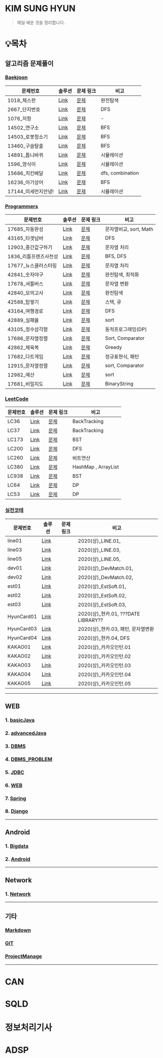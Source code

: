 # KIM SUNG HYUN

> 매일 배운 것을 정리합니다.

# :bulb:목차

## 알고리즘 문제풀이

### [Baekjoon](./알고리즘/Baekjoon)

| 문제번호            | 솔루션                                                      | 문제 링크                                     | 비고             |
| ------------------- | ----------------------------------------------------------- | --------------------------------------------- | ---------------- |
| 1018_체스판         | [Link](./알고리즘/Baekjoon/chespan_1018.java)               | [문제](https://www.acmicpc.net/problem/1018)  | 완전탐색         |
| 2667_단지번호       | [Link](./알고리즘/Baekjoon/danji_2667.java)                 | [문제](https://www.acmicpc.net/problem/2667)  | DFS              |
| 1076_저항           | [Link](./알고리즘/Baekjoon/resistance_1076.java)            | [문제](https://www.acmicpc.net/problem/1076)  | -                |
| 14502_연구소        | [Link](./알고리즘/Baekjoon/SAMSUNG_lab_14502.java)          | [문제](https://www.acmicpc.net/problem/14502) | BFS              |
| 14503_로봇청소기    | [Link](./알고리즘/Baekjoon/SAMSUNG_robot_14503.java)        | [문제](https://www.acmicpc.net/problem/14503) | BFS              |
| 13460_구슬탈출      | [Link](./알고리즘/Baekjoon/SAMSUNG_guseulEscape_13460.java) | [문제](https://www.acmicpc.net/problem/13460) | BFS              |
| 14891_톱니바퀴      | [Link](./알고리즘/Baekjoon/topni_14891.java)                | [문제](https://www.acmicpc.net/problem/14891) | 시뮬레이션       |
| 1596_영식이         | [Link](./알고리즘/Baekjoon/yeongsik_1596.java)              | [문제](https://www.acmicpc.net/problem/1596)  | 시뮬레이션       |
| 15686_치킨배달      | [Link](./알고리즘/Baekjoon/ChickenDelivery_15686.java)      | [문제](https://www.acmicpc.net/problem/15686) | dfs, combination |
| 16236_아기상어      | [Link](./알고리즘/Baekjoon/SAMSUNG_babyShark_16236.java)    | [문제](https://www.acmicpc.net/problem/16236) | BFS              |
| 17144_미세먼지안녕! | [Link](./알고리즘/Baekjoon/SAMSUNG_misemunji_17144.java)    | [문제](https://www.acmicpc.net/problem/17144) | 시뮬레이션       |

### [Programmers](./알고리즘/Programmers)

| 문제번호              | 솔루션                                                       | 문제 링크                                                    | 비고                   |
| --------------------- | ------------------------------------------------------------ | ------------------------------------------------------------ | ---------------------- |
| 17685_자동완성        | [Link](./알고리즘/Programmers/AutoComplete_17685.java)       | [문제](https://programmers.co.kr/learn/courses/30/lessons/17685) | 문자열비교, sort, Math |
| 43165_타겟넘버        | [Link](./알고리즘/Programmers/DFS_TargetNumber_43165.java)   | [문제](https://programmers.co.kr/learn/courses/30/lessons/43165) | DFS                    |
| 12903_중간값구하기    | [Link](./알고리즘/Programmers/getMiddleNumber_12903.java)    | [문제](https://programmers.co.kr/learn/courses/30/lessons/12903) | 문자열 처리            |
| 1836_리틀프렌즈사천성 | [Link](./알고리즘/Programmers/Little_Friends_Sachunsung_1836.java) | [문제](https://programmers.co.kr/learn/courses/30/lessons/1836) | BFS, DFS               |
| 17677_뉴스클러스터링  | [Link](./알고리즘/Programmers/News_Clustering_17677.java)    | [문제](https://programmers.co.kr/learn/courses/30/lessons/17677) | 문자열 처리            |
| 42841_숫자야구        | [Link](./알고리즘/Programmers/numberBaseball_42841.java)     | [문제](https://programmers.co.kr/learn/courses/30/lessons/42841) | 완전탐색, 최적화       |
| 17678_셔틀버스        | [Link](./알고리즘/Programmers/ShuttleBus_1768.java)          | [문제](https://programmers.co.kr/learn/courses/30/lessons/17678) | 문자열 변환            |
| 42840_모의고사        | [Link](./알고리즘/Programmers/ShuttleBus_1768.java)          | [문제](https://programmers.co.kr/learn/courses/30/lessons/42840) | 완전탐색               |
| 42588_탑쌓기          | [Link](./알고리즘/Programmers/top_42588.java)                | [문제](https://programmers.co.kr/learn/courses/30/lessons/42588) | 스택, 큐               |
| 43164_여행경로        | [Link](./알고리즘/Programmers/TravleRoute_43164.java)        | [문제](https://programmers.co.kr/learn/courses/30/lessons/43164) | DFS                    |
| 42889_실패율          | [Link](./알고리즘/Programmers/fail_rate.java)                | [문제](https://programmers.co.kr/learn/courses/30/lessons/42889) | sort                   |
| 43105_정수삼각형      | [Link](./알고리즘/Programmers/integer_triangle.java)         | [문제](https://programmers.co.kr/learn/courses/30/lessons/43105?language=java) | 동적프로그래밍(DP)     |
| 17686_문자열정렬      | [Link](./알고리즘/Programmers/SortFileName_17686.java)       | [문제](https://programmers.co.kr/learn/courses/30/lessons/17686) | Sort, Comparator       |
| 42862_체육복          | [Link](./알고리즘/Programmers/GymWear_42862.java)            | [문제](https://programmers.co.kr/learn/courses/30/lessons/42862) | Greedy                 |
| 17682_다트게임        | [Link](./알고리즘/Programmers/DartGame.java)                 | [문제](https://programmers.co.kr/learn/courses/30/lessons/17682) | 정규표현식, 패턴       |
| 12915_문자열정렬      | [Link](./알고리즘/Programmers/SortStrings.java)              | [문제](https://programmers.co.kr/learn/courses/30/lessons/12915) | sort, Comparator       |
| 12982_예산            | [Link](./알고리즘/Programmers/Budget_12982.java)             | [문제](https://programmers.co.kr/learn/courses/30/lessons/12982) | sort                   |
| 17681_비밀지도        | [Link](./알고리즘/Programmers/SecretMap_17681.java)          | [문제](https://programmers.co.kr/learn/courses/30/lessons/17681) | BinaryString           |

### [LeetCode](./알고리즘/LeetCode)

| 문제번호 | 솔루션                                                       | 문제 링크                                                    | 비고                |
| -------- | ------------------------------------------------------------ | ------------------------------------------------------------ | ------------------- |
| LC36     | [Link](./알고리즘/LeetCode/LC36_ValidSudoku_BackTracking.java) | [문제](https://leetcode.com/problems/valid-sudoku/)          | BackTracking        |
| LC37     | [Link](./알고리즘/LeetCode/LC37_SudokuSolver.java)           | [문제](https://leetcode.com/problems/sudoku-solver/)         | BackTracking        |
| LC173    | [Link](./알고리즘/LeetCode/LC173_BinarySearchTreeIterator.java) | [문제](https://leetcode.com/problems/binary-search-tree-iterator/) | BST                 |
| LC200    | [Link](./알고리즘/LeetCode/LC200_NumberOfIsland_DFS.java)    | [문제](https://leetcode.com/problems/number-of-islands/)     | DFS                 |
| LC260    | [Link](./알고리즘/LeetCode/LC260_SingleNumber_XOR.java)      | [문제](https://leetcode.com/problems/single-number-iii/)     | 비트연산            |
| LC380    | [Link](./알고리즘/LeetCode/LC380_HashMapandArrayLIst.java)   | [문제](https://leetcode.com/problems/insert-delete-getrandom-o1/) | HashMap , ArrayList |
| LC938    | [Link](./알고리즘/LeetCode/LC938_RangeSumOfBST.java)         | [문제](https://leetcode.com/problems/range-sum-of-bst/)      | BST                 |
| LC64     | [Link](./알고리즘/LeetCode/LC64_MinimumPathSum.java)         | [문제](https://leetcode.com/problems/minimum-path-sum/)      | DP                  |
| LC53     | [Link](./알고리즘/LeetCode/LC53_MaximumSubarray.java)        | [문제](https://leetcode.com/problems/maximum-subarray/submissions/) | DP                  |

### [실전코테](./알고리즘/실전코테)

| 문제번호   | 솔루션                                         | 문제 링크 | 비고                                |
| ---------- | ---------------------------------------------- | --------- | ----------------------------------- |
| line01     | [Link](./알고리즘/실전코테/line01.java)        |           | 2020(상)_LINE.01,                   |
| line03     | [Link](./알고리즘/실전코테/line03.java)        |           | 2020(상)_LINE.03,                   |
| line05     | [Link](./알고리즘/실전코테/line05.java)        |           | 2020(상)_LINE.05,                   |
| dev01      | [Link](./알고리즘/실전코테/DevMatch_01.java)   |           | 2020(상)_DevMatch.01,               |
| dev02      | [Link](./알고리즘/실전코테/DevMatch_02.java)   |           | 2020(상)_DevMatch.02,               |
| est01      | [Link](./알고리즘/실전코테/EstSoft_01.java)    |           | 2020(상)_EstSoft.01,                |
| est02      | [Link](./알고리즘/실전코테/EstSoft_02.java)    |           | 2020(상)_EstSoft.02,                |
| est03      | [Link](./알고리즘/실전코테/EstSoft_03.java)    |           | 2020(상)_EstSoft.03,                |
| HyunCard01 | [Link](./알고리즘/실전코테/HyundaiCard01.java) |           | 2020(상)_현카.01, ???DATE LIBRARY?? |
| HyunCard03 | [Link](./알고리즘/실전코테/HyundaiCard03.java) |           | 2020(상)_현카.03, 패턴, 문자열변환  |
| HyunCard04 | [Link](./알고리즘/실전코테/HyundaiCard04.java) |           | 2020(상)_현카.04, DFS               |
| KAKAO01    | [Link](./알고리즘/실전코테/KAKAO_INTERN_01)    |           | 2020(상)_카카오인턴.01              |
| KAKAO02    | [Link](./알고리즘/실전코테/KAKAO_INTERN_02)    |           | 2020(상)_카카오인턴.02              |
| KAKAO03    | [Link](./알고리즘/실전코테/KAKAO_INTERN_03)    |           | 2020(상)_카카오인턴.03              |
| KAKAO04    | [Link](./알고리즘/실전코테/KAKAO_INTERN_04)    |           | 2020(상)_카카오인턴.04              |
| KAKAO05    | [Link](./알고리즘/실전코테/KAKAO_INTERN_05)    |           | 2020(상)_카카오인턴.05              |



---

## WEB

### 1. [basicJava](./MultiCampus/basicJava.md)

### 2. [advancedJava](./MultiCampus/advancedJava.md)

### 3. [DBMS](./MultiCampus/DBMS.md)

### 4. [DBMS_PROBLEM](./MultiCampus/DB_example.md)

### 5. [JDBC](./MultiCampus/JDBC.md)

### 6. [WEB](./MultiCampus/WEB.md)

### 7. [Spring](./MultiCampus/Spring.md)

### 8. [Django](./MultiCampus/django.md)

---

## Android

### 1. [Bigdata](./MultiCampus/Bigdata.md)

### 2. [Android](./MultiCampus/Android.md)

---

## Network

### 1. [Network](./MultiCampus/Network.md)

---

## 기타

### [Markdown](./MultiCampus/markdown.md)

### [GIT](./MultiCampus/git.md)

### [ProjectManage](./MultiCampus/ProjectManage.md)

---

# CAN

# SQLD

# 정보처리기사

# ADSP



